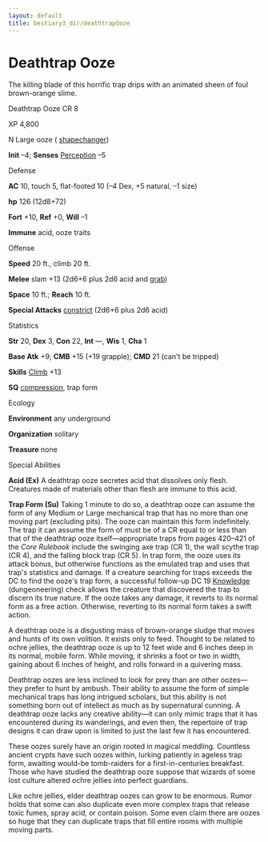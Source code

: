 ```yaml
---
layout: default
title: bestiary3_dir/deathtrapOoze
---
```

# Deathtrap Ooze

The killing blade of this horrific trap drips with an animated sheen of foul brown-orange slime.

Deathtrap Ooze CR 8

XP 4,800

N Large ooze ( [shapechanger](../monsters_dir/creatureTypes#_shapechanger-subtype))

**Init** –4; **Senses** [Perception](../skills_dir/perception#_perception) –5

Defense

**AC** 10, touch 5, flat-footed 10 (–4 Dex, +5 natural, –1 size)

**hp** 126 (12d8+72)

**Fort** +10, **Ref** +0, **Will** –1

**Immune** acid, ooze traits

Offense

**Speed** 20 ft., climb 20 ft.

**Melee** slam +13 (2d6+6 plus 2d6 acid and [grab](../monsters_dir/universalMonsterRules#_grab))

**Space** 10 ft.; **Reach** 10 ft.

**Special Attacks** [constrict](../monsters_dir/universalMonsterRules#_constrict) (2d6+6 plus 2d6 acid)

Statistics

**Str** 20, **Dex** 3, **Con** 22, **Int** —, **Wis** 1, **Cha** 1

**Base Atk** +9; **CMB** +15 (+19 grapple); **CMD** 21 (can't be tripped)

**Skills** [Climb](../skills_dir/climb#_climb) +13

**SQ** [compression](../monsters_dir/universalMonsterRules#_compression), trap form

Ecology

**Environment** any underground

**Organization** solitary

**Treasure** none

Special Abilities

**Acid (Ex)** A deathtrap ooze secretes acid that dissolves only flesh. Creatures made of materials other than flesh are immune to this acid.

**Trap Form (Su)** Taking 1 minute to do so, a deathtrap ooze can assume the form of any Medium or Large mechanical trap that has no more than one moving part (excluding pits). The ooze can maintain this form indefinitely. The trap it can assume the form of must be of a CR equal to or less than that of the deathtrap ooze itself—appropriate traps from pages 420–421 of the _Core Rulebook_ include the swinging axe trap (CR 1), the wall scythe trap (CR 4), and the falling block trap (CR 5). In trap form, the ooze uses its attack bonus, but otherwise functions as the emulated trap and uses that trap's statistics and damage. If a creature searching for traps exceeds the DC to find the ooze's trap form, a successful follow-up DC 19 [Knowledge](../skills_dir/knowledge#_knowledge) (dungeoneering) check allows the creature that discovered the trap to discern its true nature. If the ooze takes any damage, it reverts to its normal form as a free action. Otherwise, reverting to its normal form takes a swift action.

A deathtrap ooze is a disgusting mass of brown-orange sludge that moves and hunts of its own volition. It exists only to feed. Thought to be related to ochre jellies, the deathtrap ooze is up to 12 feet wide and 6 inches deep in its normal, mobile form. While moving, it shrinks a foot or two in width, gaining about 6 inches of height, and rolls forward in a quivering mass.

Deathtrap oozes are less inclined to look for prey than are other oozes—they prefer to hunt by ambush. Their ability to assume the form of simple mechanical traps has long intrigued scholars, but this ability is not something born out of intellect as much as by supernatural cunning. A deathtrap ooze lacks any creative ability—it can only mimic traps that it has encountered during its wanderings, and even then, the repertoire of trap designs it can draw upon is limited to just the last few it has encountered.

These oozes surely have an origin rooted in magical meddling. Countless ancient crypts have such oozes within, lurking patiently in ageless trap form, awaiting would-be tomb-raiders for a first-in-centuries breakfast. Those who have studied the deathtrap ooze suppose that wizards of some lost culture altered ochre jellies into perfect guardians.

Like ochre jellies, elder deathtrap oozes can grow to be enormous. Rumor holds that some can also duplicate even more complex traps that release toxic fumes, spray acid, or contain poison. Some even claim there are oozes so huge that they can duplicate traps that fill entire rooms with multiple moving parts.

